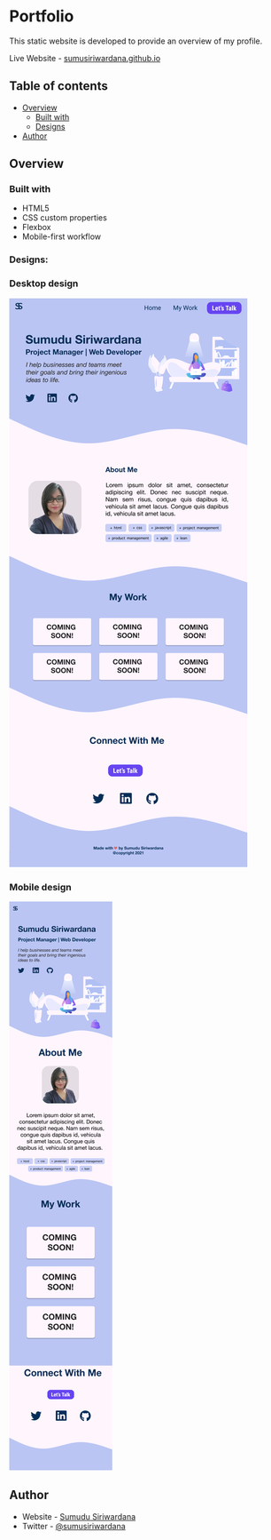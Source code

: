 # Portfolio 

This static website is developed to provide an overview of my profile.

Live Website - [sumusiriwardana.github.io](https://www.sumusiriwardana.github.io/)

## Table of contents

- [Overview](#overview)
  - [Built with](#built-with)
  - [Designs](#designs)
- [Author](#author)

## Overview

### Built with

- HTML5
- CSS custom properties
- Flexbox
- Mobile-first workflow

### Designs:

### Desktop design

![](images/desktop-design.jpg)

### Mobile design

![](images/mobile-design.jpg)

## Author

- Website - [Sumudu Siriwardana](https://sumudusiriwardana.hashnode.dev/)
- Twitter - [@sumusiriwardana](https://twitter.com/sumusiriwardana)
